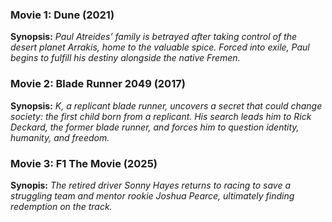 ### **Movie 1: Dune (2021)**

**Synopsis:** *Paul Atreides’ family is betrayed after taking control of the desert planet Arrakis, home to the valuable spice. Forced into exile, Paul begins to fulfill his destiny alongside the native Fremen.* 


### **Movie 2: Blade Runner 2049 (2017)**

**Synopsis:** *K, a replicant blade runner, uncovers a secret that could change society: the first child born from a replicant. His search leads him to Rick Deckard, the former blade runner, and forces him to question identity, humanity, and freedom.*

### **Movie 3: F1 The Movie (2025)**

**Synopis:** *The retired driver Sonny Hayes returns to racing to save a struggling team and mentor rookie Joshua Pearce, ultimately finding redemption on the track.*
